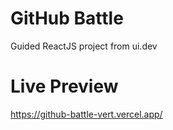 # GitHub Battle

Guided ReactJS project from ui.dev

# Live Preview

https://github-battle-vert.vercel.app/
